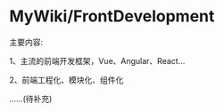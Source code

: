 # MyWiki/FrontDevelopment
<p>主要内容:</p>
<p>
  1、主流的前端开发框架，Vue、Angular、React...
</p>
<p>
  2、前端工程化、模块化、组件化
</p>
<p>
  ......(待补充)
</p>
